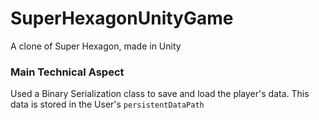# SuperHexagonUnityGame
A clone of Super Hexagon, made in Unity

### Main Technical Aspect
Used a Binary Serialization class to save and load the player's data. This data is stored in the User's `persistentDataPath`
